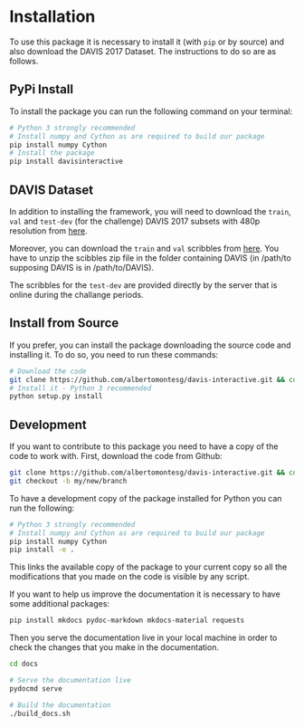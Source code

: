 # Installation

To use this package it is necessary to install it (with `pip` or by source) and also download the DAVIS 2017 Dataset. The instructions to do so are as follows.

## PyPi Install

To install the package you can run the following command on your terminal:

```bash
# Python 3 strongly recommended
# Install numpy and Cython as are required to build our package
pip install numpy Cython
# Install the package
pip install davisinteractive
```

## DAVIS Dataset

In addition to installing the framework, you will need to download the `train`, `val` and `test-dev` (for the challenge) DAVIS 2017 subsets with 480p resolution from [here](http://davischallenge.org/davis2017/code.html).

Moreover, you can download the `train` and `val` scribbles from [here](https://data.vision.ee.ethz.ch/csergi/share/DAVIS-Interactive/DAVIS-2017-scribbles-trainval.zip).
You have to unzip the scibbles zip file in the folder containing DAVIS (in /path/to supposing DAVIS is in /path/to/DAVIS).

The scribbles for the `test-dev` are provided directly by the server that is online during the challange periods.

## Install from Source

If you prefer, you can install the package downloading the source code and installing it. To do so, you need to run these commands:

```bash
# Download the code
git clone https://github.com/albertomontesg/davis-interactive.git && cd davis-interactive
# Install it - Python 3 recommended
python setup.py install
```

## Development

If you want to contribute to this package you need to have a copy of the code to work with. First, download the code from Github:

```bash
git clone https://github.com/albertomontesg/davis-interactive.git && cd davis-interactive
git checkout -b my/new/branch
```

To have a development copy of the package installed for Python you can run the following:

```bash
# Python 3 strongly recommended
# Install numpy and Cython as are required to build our package
pip install numpy Cython
pip install -e .
```

This links the available copy of the package to your current copy so all the modifications that you made on the code is visible by any script.

If you want to help us improve the documentation it is necessary to have some additional packages:

```bash
pip install mkdocs pydoc-markdown mkdocs-material requests
```

Then you serve the documentation live in your local machine in order to check the changes that you make in the documentation.

```bash
cd docs

# Serve the documentation live
pydocmd serve

# Build the documentation
./build_docs.sh
```

